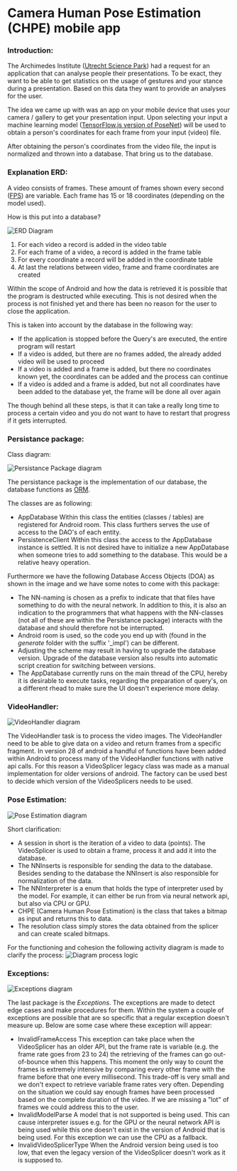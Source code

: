 
# Camera Human Pose Estimation (CHPE) mobile app
### Introduction:
The Archimedes Institute ([Utrecht Science Park](https://www.utrechtsciencepark.nl/en/home/about-the-park?gclid=Cj0KCQiApaXxBRDNARIsAGFdaB_tQooIpPlGFwhje32Y_yqTvd-EZJwY-UG-r5NI4e3RL78rgCUtVYIaApj8EALw_wcB "Utrecht Science Park - About the park")) had a request for an application that can analyse people their presentations. To be exact, they want to be able to get statistics on the usage of gestures and your stance during a presentation. Based on this data they want to provide an analyses for the user. 

The idea we came up with was an app on your mobile device that uses your camera / gallery to get your presentation input.
Upon selecting your input a machine learning model ([TensorFlow.js version of PoseNet](https://medium.com/tensorflow/real-time-human-pose-estimation-in-the-browser-with-tensorflow-js-7dd0bc881cd5 "Real-time Human Pose Estimation in the Browser with TensorFlow.js")) will be used to obtain a person's coordinates for each frame from your input (video) file.

After obtaining the person's coordinates from the video file, the input is normalized and thrown into a database.
That bring us to the database.

### Explanation ERD:
A video consists of frames. These amount of frames shown every second ([FPS](https://en.wikipedia.org/wiki/Frame_rate "Frame rate - Wiki")) 
are variable. Each frame has 15 or 18 coordinates (depending on the model used).

How is this put into a database?

![ERD Diagram](https://i.gyazo.com/c0f051018e065b8fe9e8e5a9418dfb35.png)

1. For each video a record is added in the video table
2. For each frame of a video, a record is added in the frame table
3. For every coordinate a record will be added in the coordinate table
4. At last the relations between video, frame and frame coordinates are created

Within the scope of Android and how the data is retrieved it is possible that the program is destructed while executing. This is not desired when the process is not finished yet and there has been no reason for the user to close the application. 

This is taken into account by the database in the following way:
* If the application is stopped before the Query's are executed, the entire program will restart
* If a video is added, but there are no frames added, the already added video will be used to proceed
* If a video is added and a frame is added, but there no coordinates known yet, the coordinates can be added and the process can continue
* If a video is added and a frame is added, but not all coordinates have been added to the database yet, the frame will be done all over again

The though behind all these steps, is that it can take a really long time to process a certain video and you do not want to have to restart that progress if it gets interrupted. 

### Persistance package:
Class diagram:

![Persistance Package diagram](https://i.gyazo.com/2ac7816b370d100b44b9098771c2a172.png)

The persistance package is the implementation of our database, the database functions as [ORM](https://blog.bitsrc.io/what-is-an-orm-and-why-you-should-use-it-b2b6f75f5e2a "What is an ORM and Why You Should Use it"). 

The classes are as following:
* AppDatabase
Within this class the entities (classes / tables) are registered for Android room. This class furthers serves the use of access to the DAO's of each entity.
* PersistenceClient
Within this class the access to the AppDatabase instance is settled. It is not desired have to initialize a new AppDatabase when someone tries to add something to the database. This would be a relative heavy operation.

Furthermore we have the following Database Access Objects (DOA) as shown in the image and we have some notes to come with this package: 
* The NN-naming is chosen as a prefix to indicate that that files have something to do with the neural network. In addition to this, it is also an indication to the programmers that what happens with the NN-classes (not all of these are within the Persistance package) interacts with the database and should therefore not be interrupted.
*  Android room is used, so the code you end up with (found in the *generate* folder with the suffix '_impl') can be different.
* Adjusting the scheme may result in having to upgrade the database version.  Upgrade of the database version also results into automatic script creation for switching between versions.
* The AppDatabase currently runs on the main thread of the CPU, hereby it is desirable to execute tasks, regarding the preparation of query's, on a different rhead to make sure the UI doesn't experience more delay. 
### VideoHandler:
![VideoHandler diagram](https://i.imgur.com/emws6TD.png)

The VideoHandler task is to process the video images. The VideoHandler need to be able to give data on a video and return frames from a specific fragment.
In version 28 of android a  handful of functions have been added within Android to process many of the VideoHandler functions with native api calls. For this reason a VideoSplicer legacy class was made as a manual implementation for older versions of android.
The factory can be used best to decide which version of the VideoSplicers needs to be used.
### Pose Estimation:
![Pose Estimation diagram](https://i.imgur.com/UouDPaF.png)

Short clarification:
* A session in short is the iteration of a video to data (points). The VideoSplicer is used to obtain a frame, process it and add it into the database.
* The NNInserts is responsible for sending the data to the database. Besides sending to the database the NNInsert is also responsible for normalization of the data.
* The NNInterpreter is a enum that holds the type of interpreter used by the model. For example, it can either be run from via neural network api, but also via CPU or GPU.
* CHPE (Camera Human Pose Estimation) is the class that takes a bitmap as input and returns this to data. 
* The resolution class simply stores the data obtained from the splicer and can create scaled bitmaps.

For the functioning and cohesion the following activity diagram is made to clarify the process:
![Diagram process logic](https://i.imgur.com/9BYD0Sc.png)

### Exceptions:
![Exceptions diagram](https://i.imgur.com/EpJeycq.png)

The last package is the *Exceptions*. The exceptions are made to detect edge cases and make procedures for them. Within the system a couple of exceptions are possible that are so specific that a regular exception doesn't measure up. Below are some case where these exception will appear:
* InvalidFrameAccess
This exception can take place when the VideoSplicer has an older API, but the frame rate is variable (e.g. the frame rate goes from 23 to 24) the retrieving of the frames can go out-of-bounce when this happens. This moment the only way to count the frames is extremely intensive by comparing every other frame with the frame before that one every millisecond. This trade-off is very small and we don't expect to retrieve variable frame rates very often. Depending on the situation we could say enough frames have been processed based on the complete duration of the video. If we are missing a "lot" of frames we could address this to the user.
* InvalidModelParse
A model that is not supported is being used. This can cause interpreter issues e.g. for the GPU or the neural network API is being used while this one doesn't exist in the version of Android that is being used. For this exception we can use the CPU as a fallback.
* InvalidVideoSplicerType
When the Android version being used is too low, that even the legacy version of the VideoSplicer doesn't work as it is supposed to.
